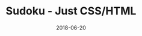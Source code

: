 ---
title: 'Sudoku - Just CSS/HTML'
description: 'Complete a sudoku puzzle without Javascript or server-side interaction.'
gametype: 'medium'
gameid: 46
date: 2018-06-20
tags: []
draft: false
type: 'games'
num19: [{'idx':1,'arr1':[1,2,3,4,5,6,7,8,9],'arr2':[1,2,3,4,5,6,7,8,9]},{'idx':2,'arr1':[1,2,3,4,5,6,7,8,9],'arr2':[1,2,3,4,5,6,7,8,9]},{'idx':3,'arr1':[1,2,3,4,5,6,7,8,9],'arr2':[1,2,3,4,5,6,7,8,9]},{'idx':4,'arr1':[1,2,3,4,5,6,7,8,9],'arr2':[1,2,3,4,5,6,7,8,9]},{'idx':5,'arr1':[1,2,3,4,5,6,7,8,9],'arr2':[1,2,3,4,5,6,7,8,9]},{'idx':6,'arr1':[1,2,3,4,5,6,7,8,9],'arr2':[1,2,3,4,5,6,7,8,9]},{'idx':7,'arr1':[1,2,3,4,5,6,7,8,9],'arr2':[1,2,3,4,5,6,7,8,9]},{'idx':8,'arr1':[1,2,3,4,5,6,7,8,9],'arr2':[1,2,3,4,5,6,7,8,9]},{'idx':9,'arr1':[1,2,3,4,5,6,7,8,9],'arr2':[1,2,3,4,5,6,7,8,9]}]
puzzle: [[1, 0, 0, 3, 0, 7, 0, 0, 5], [9, 0, 0, 5, 8, 2, 0, 0, 7], [0, 7, 5, 0, 0, 0, 2, 8, 0], [3, 0, 4, 7, 0, 9, 1, 0, 8], [0, 0, 0, 0, 6, 0, 0, 0, 0], [0, 0, 0, 4, 0, 1, 0, 0, 0], [8, 5, 0, 0, 0, 0, 0, 4, 1], [0, 0, 6, 0, 0, 0, 8, 0, 0], [0, 0, 0, 0, 0, 0, 0, 0, 0]]
layout: 'sudokucssstatic'
---